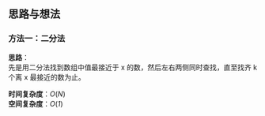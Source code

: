## 思路与想法
### 方法一：二分法
**思路**：  
先是用二分法找到数组中值最接近于 x 的数，然后左右两侧同时查找，直至找齐 k 个离 x 最接近的数为止。


**时间复杂度**：*O*(*N*)  
**空间复杂度**：*O*(*1*)

